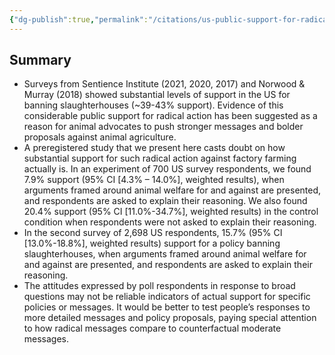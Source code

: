 ```yaml
---
{"dg-publish":true,"permalink":"/citations/us-public-support-for-radical-action-against-factory-farming-in-the-name-of-animal-welfare-rethink-priorities/","tags":["USA factory_farming"],"created":"2025-10-23T17:42:46.401+01:00","updated":"2025-10-23T18:12:10.248+01:00"}
---
```


## Summary 

* Surveys from Sentience Institute (2021, 2020, 2017) and Norwood & Murray (2018) showed substantial levels of support in the US for banning slaughterhouses (~39-43% support). Evidence of this considerable public support for radical action has been suggested as a reason for animal advocates to push stronger messages and bolder proposals against animal agriculture.
* A preregistered study that we present here casts doubt on how substantial support for such radical action against factory farming actually is. In an experiment of 700 US survey respondents, we found 7.9% support (95% CI [4.3% – 14.0%], weighted results), when arguments framed around animal welfare for and against are presented, and respondents are asked to explain their reasoning. We also found 20.4% support (95% CI [11.0%-34.7%], weighted results) in the control condition when respondents were not asked to explain their reasoning.
* In the second survey of 2,698 US respondents, 15.7% (95% CI [13.0%-18.8%], weighted results) support for a policy banning slaughterhouses, when arguments framed around animal welfare for and against are presented, and respondents are asked to explain their reasoning.
* The attitudes expressed by poll respondents in response to broad questions may not be reliable indicators of actual support for specific policies or messages. It would be better to test people’s responses to more detailed messages and policy proposals, paying special attention to how radical messages compare to counterfactual moderate messages.